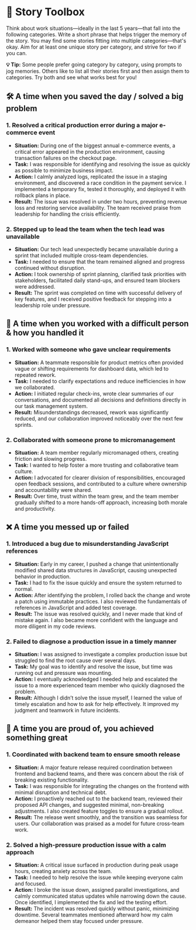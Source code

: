 # 🧰 Story Toolbox

Think about work situations—ideally in the last 5 years—that fall into the following categories. Write a short phrase that helps trigger the memory of the story. You may find some stories fitting into multiple categories—that's okay. Aim for at least one unique story per category, and strive for two if you can.

**💡 Tip:** Some people prefer going category by category, using prompts to jog memories. Others like to list all their stories first and then assign them to categories. Try both and see what works best for you!

## 🛠 A time when you saved the day / solved a big problem

### 1. Resolved a critical production error during a major e-commerce event

- **Situation:** During one of the biggest annual e-commerce events, a critical error appeared in the production environment, causing transaction failures on the checkout page.
- **Task:** I was responsible for identifying and resolving the issue as quickly as possible to minimize business impact.
- **Action:** I calmly analyzed logs, replicated the issue in a staging environment, and discovered a race condition in the payment service. I implemented a temporary fix, tested it thoroughly, and deployed it with rollback plans in place.
- **Result:** The issue was resolved in under two hours, preventing revenue loss and restoring service availability. The team received praise from leadership for handling the crisis efficiently.

### 2. Stepped up to lead the team when the tech lead was unavailable

- **Situation:** Our tech lead unexpectedly became unavailable during a sprint that included multiple cross-team dependencies.
- **Task:** I needed to ensure that the team remained aligned and progress continued without disruption.
- **Action:** I took ownership of sprint planning, clarified task priorities with stakeholders, facilitated daily stand-ups, and ensured team blockers were addressed.
- **Result:** The sprint was completed on time with successful delivery of key features, and I received positive feedback for stepping into a leadership role under pressure.

## 🤝 A time when you worked with a difficult person & how you handled it

### 1. Worked with someone who gave unclear requirements

- **Situation:** A teammate responsible for product metrics often provided vague or shifting requirements for dashboard data, which led to repeated rework.
- **Task:** I needed to clarify expectations and reduce inefficiencies in how we collaborated.
- **Action:** I initiated regular check-ins, wrote clear summaries of our conversations, and documented all decisions and definitions directly in our task management system.
- **Result:** Misunderstandings decreased, rework was significantly reduced, and our collaboration improved noticeably over the next few sprints.

### 2. Collaborated with someone prone to micromanagement

- **Situation:** A team member regularly micromanaged others, creating friction and slowing progress.
- **Task:** I wanted to help foster a more trusting and collaborative team culture.
- **Action:** I advocated for clearer division of responsibilities, encouraged open feedback sessions, and contributed to a culture where ownership and accountability were shared.
- **Result:** Over time, trust within the team grew, and the team member gradually shifted to a more hands-off approach, increasing both morale and productivity.

## ❌ A time you messed up or failed

### 1. Introduced a bug due to misunderstanding JavaScript references

- **Situation:** Early in my career, I pushed a change that unintentionally modified shared data structures in JavaScript, causing unexpected behavior in production.
- **Task:** I had to fix the issue quickly and ensure the system returned to normal.
- **Action:** After identifying the problem, I rolled back the change and wrote a patch using immutable practices. I also reviewed the fundamentals of references in JavaScript and added test coverage.
- **Result:** The issue was resolved quickly, and I never made that kind of mistake again. I also became more confident with the language and more diligent in my code reviews.

### 2. Failed to diagnose a production issue in a timely manner

- **Situation:** I was assigned to investigate a complex production issue but struggled to find the root cause over several days.
- **Task:** My goal was to identify and resolve the issue, but time was running out and pressure was mounting.
- **Action:** I eventually acknowledged I needed help and escalated the issue to a more experienced team member who quickly diagnosed the problem.
- **Result:** Although I didn’t solve the issue myself, I learned the value of timely escalation and how to ask for help effectively. It improved my judgment and teamwork in future incidents.

## 🎉 A time you are proud of, you achieved something great

### 1. Coordinated with backend team to ensure smooth release

- **Situation:** A major feature release required coordination between frontend and backend teams, and there was concern about the risk of breaking existing functionality.
- **Task:** I was responsible for integrating the changes on the frontend with minimal disruption and technical debt.
- **Action:** I proactively reached out to the backend team, reviewed their proposed API changes, and suggested minimal, non-breaking adjustments. I also created feature toggles to ensure a gradual rollout.
- **Result:** The release went smoothly, and the transition was seamless for users. Our collaboration was praised as a model for future cross-team work.

### 2. Solved a high-pressure production issue with a calm approach

- **Situation:** A critical issue surfaced in production during peak usage hours, creating anxiety across the team.
- **Task:** I needed to help resolve the issue while keeping everyone calm and focused.
- **Action:** I broke the issue down, assigned parallel investigations, and calmly communicated status updates while narrowing down the cause. Once identified, I implemented the fix and led the testing effort.
- **Result:** The incident was resolved quickly without panic, minimizing downtime. Several teammates mentioned afterward how my calm demeanor helped them stay focused under pressure.
